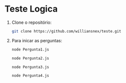 # Teste Logica


1. Clone o repositório:

    ```bash
   git clone https://github.com/williansnex/teste.git


2. Para inicar as perguntas:

    ```bash
    node Pergunta1.js

    node Pergunta2.js

    node Pergunta3.js

    node Pergunta4.js

